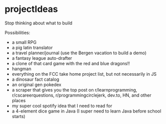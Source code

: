 # projectIdeas
Stop thinking about what to build 

Possibilities:
- a small RPG
- a pig latin translator
- a travel planner/journal (use the Bergen vacation to build a demo)
- a fantasy league auto-drafter
- a clone of that card game with the red and blue dragons!!
- hangman
- everything on the FCC take home project list, but not necessarily in JS
- a dinosaur fact catalog
- an original gen pokedex
- a scraper that gives you the top post on r/learnprogramming, r/cscareerquestions, r/programmingcirclejerk, dev.to, HN, and other places
- my super cool spotify idea that I need to read for
- a 4-element dice game in Java (I super need to learn Java before school starts)
